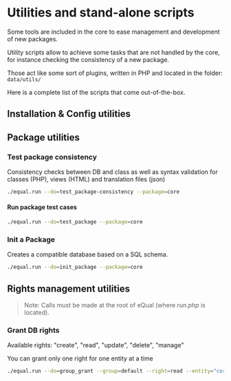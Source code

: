 # Utilities and stand-alone scripts

Some tools are included in the core to ease management and development of new packages.


Utility scripts allow to achieve some tasks that are not handled by the core, for instance checking the consistency of a new package.

Those act like some sort of plugins, written in PHP and located in the folder: `data/utils/`


Here is a complete list of the scripts that come out-of-the-box.



## Installation & Config utilities



## Package utilities



### Test package consistency

Consistency checks between DB and class as well as syntax validation for
classes (PHP), views (HTML) and translation files (json)


```bash
./equal.run --do=test_package-consistency --package=core
```

#### Run package test cases

```bash
./equal.run --do=test_package --package=core
```


### Init a Package
Creates a compatible database based on a SQL schema.

```bash
./equal.run --do=init_package --package=core
```





## Rights management utilities

>  Note: Calls must be made at the root of eQual (where *run.php* is located).

### Grant DB rights

Available rights: "create", "read", "update", "delete", "manage"

You can grant only one right for one entity at a time

```bash
./equal.run --do=group_grant --group=default --right=read --entity="core\User"
```








